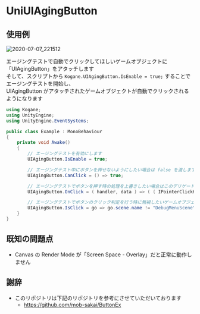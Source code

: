 # UniUIAgingButton

## 使用例

![2020-07-07_221512](https://user-images.githubusercontent.com/6134875/86786922-84e2a380-c09f-11ea-8187-a0f64fa3b28d.png)

エージングテストで自動でクリックしてほしいゲームオブジェクトに「UIAgingButton」をアタッチします  
そして、スクリプトから `Kogane.UIAgingButton.IsEnable = true;` することでエージングテストを開始し、  
UIAgingButton がアタッチされたゲームオブジェクトが自動でクリックされるようになります  

```cs
using Kogane;
using UnityEngine;
using UnityEngine.EventSystems;

public class Example : MonoBehaviour
{
    private void Awake()
    {
        // エージングテストを有効にします
        UIAgingButton.IsEnable = true;

        // エージングテスト中にボタンを押せないようにしたい場合は false を渡します
        UIAgingButton.CanClick = () => true;

        // エージングテストでボタンを押す時の処理を上書きしたい場合はこのデリゲートを設定します
        UIAgingButton.OnClick = ( handler, data ) => ( ( IPointerClickHandler ) handler ).OnPointerClick( data );

        // エージングテストでボタンのクリック判定を行う時に無視したいゲームオブジェクトのルールを指定できます
        UIAgingButton.IsClick = go => go.scene.name != "DebugMenuScene";
    }
}
```

## 既知の問題点

* Canvas の Render Mode が「Screen Space - Overlay」だと正常に動作しません  

## 謝辞

* このリポジトリは下記のリポジトリを参考にさせていただいております  
    * https://github.com/mob-sakai/ButtonEx